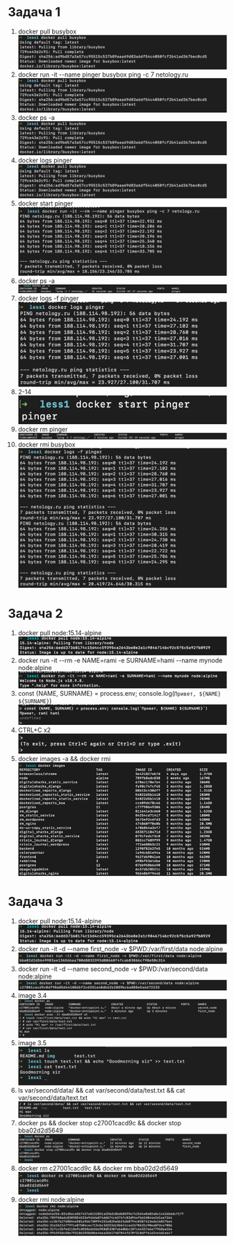 # Задача 1
1. docker pull busybox
![alt text](https://github.com/RamiHami1024/netology-homework_docker_less1/blob/main/img/1.1.png?raw=true)
2. docker run -it --name pinger busybox ping -c 7 netology.ru
![alt text](https://github.com/RamiHami1024/netology-homework_docker_less1/blob/main/img/1.1.png?raw=true)
3. docker ps -a 
![alt text](https://github.com/RamiHami1024/netology-homework_docker_less1/blob/main/img/1.1.png?raw=true)
4. docker logs pinger
![alt text](https://github.com/RamiHami1024/netology-homework_docker_less1/blob/main/img/1.1.png?raw=true)
5. docker start pinger
![alt text](https://github.com/RamiHami1024/netology-homework_docker_less1/blob/main/img/1.2.png?raw=true)
6. docker ps -a
![alt text](https://github.com/RamiHami1024/netology-homework_docker_less1/blob/main/img/1.3.png?raw=true)
7. docker logs -f pinger
![alt text](https://github.com/RamiHami1024/netology-homework_docker_less1/blob/main/img/1.4.png?raw=true)
8. 2-14
![alt text](https://github.com/RamiHami1024/netology-homework_docker_less1/blob/main/img/1.5.png?raw=true)
9. docker rm pinger
![alt text](https://github.com/RamiHami1024/netology-homework_docker_less1/blob/main/img/1.6.png?raw=true)
10. docker rmi busybox
![alt text](https://github.com/RamiHami1024/netology-homework_docker_less1/blob/main/img/1.7.png?raw=true)

# Задача 2
1. docker pull node:15.14-alpine
![alt text](https://github.com/RamiHami1024/netology-homework_docker_less1/blob/main/img/2.1.png?raw=true)
2. docker run -it --rm -e NAME=rami -e SURNAME=hami --name mynode node:alpine
![alt text](https://github.com/RamiHami1024/netology-homework_docker_less1/blob/main/img/2.2.png?raw=true)
3. const {NAME, SURNAME} = process.env; console.log(`Привет, ${NAME} ${SURNAME}`)
![alt text](https://github.com/RamiHami1024/netology-homework_docker_less1/blob/main/img/2.3.png?raw=true)
4. CTRL+C x2
![alt text](https://github.com/RamiHami1024/netology-homework_docker_less1/blob/main/img/2.4.png?raw=true)
5. docker images -a && docker rmi <image-id>
![alt text](https://github.com/RamiHami1024/netology-homework_docker_less1/blob/main/img/2.5.png?raw=true)

# Задача 3
1. docker pull node:15.14-alpine
![alt text](https://github.com/RamiHami1024/netology-homework_docker_less1/blob/main/img/3.1.png?raw=true)
2. docker run -it -d --name first_node -v $PWD:/var/first/data node:alpine
![alt text](https://github.com/RamiHami1024/netology-homework_docker_less1/blob/main/img/3.2.png?raw=true)
3. docker run -it -d --name second_node -v $PWD:/var/second/data node:alpine
![alt text](https://github.com/RamiHami1024/netology-homework_docker_less1/blob/main/img/3.3.png?raw=true)
4. image  3.4
![alt text](https://github.com/RamiHami1024/netology-homework_docker_less1/blob/main/img/3.4.png?raw=true)
5. image  3.5
![alt text](https://github.com/RamiHami1024/netology-homework_docker_less1/blob/main/img/3.5.png?raw=true)
6. ls var/second/data/ && cat var/second/data/test.txt && cat var/second/data/text.txt
![alt text](https://github.com/RamiHami1024/netology-homework_docker_less1/blob/main/img/3.6.png?raw=true)
7. docker ps && docker stop c27001cacd9c && docker stop bba02d2d5649
![alt text](https://github.com/RamiHami1024/netology-homework_docker_less1/blob/main/img/3.7.png?raw=true)
8. docker rm c27001cacd9c && docker rm bba02d2d5649
![alt text](https://github.com/RamiHami1024/netology-homework_docker_less1/blob/main/img/3.8.png?raw=true)
9. docker rmi node:alpine
![alt text](https://github.com/RamiHami1024/netology-homework_docker_less1/blob/main/img/3.9.png?raw=true)